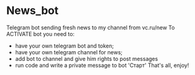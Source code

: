 # News_bot
Telegram bot sending fresh news to my channel from vc.ru/new
To ACTIVATE bot you need to:
- have your own telegram bot and token;
- have your own telegram channel for news;
- add bot to channel and give him rights to post messages
- run code and write a private message to bot 'Старт'
That's all, enjoy!
